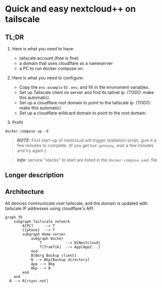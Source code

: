 # Quick and easy nextcloud++ on tailscale

## TL;DR

1. Here is what you need to have:

    - tailscale account (free is fine)
    - a domain that uses cloudflare as a nameserver
    - a PC to run docker compose on.

2. Here is what you need to configure:

    - Copy the `env.example` to `.env`, and fill in the enviroment variables.
    - Set up Tailscale client on server and find its tailnet ip. (TODO: make this automatic)
    - Set up a cloudflare root domain to point to the tailscale ip. (TODO: make this automatic)
    - Set up a cloudflare wildcard domain to point to the root domain.

3. Profit

`docker compose up -d`

> **_NOTE:_** First start-up of nextcloud will trigger istallation script, give it a few minutes to complete.
(if you get `bad gateway`, wait a few minutes and try again.)

> **_Info:_** service "stacks" to start are listed in the `docker-compose.yaml` file


## Longer description


## Architecture
All devices communicate over tailscale, and the domain is updated with tailscale IP addresses using cloudflare's API.

```mermaid
graph TD
    subgraph Tailscale network
        A[PC]     --> T
        C[phone]  --> T
        subgraph Home server
            subgraph Docker
                T           --> N[Nextcloud]
                T[Traefik]  --> App[App2...]
            end
            B[Borg Backup client]
            N --> Bkp[Backup directory]
            App --> Bkp
            Bkp --> B
        end
    end
  B --> R[rsync.net]
```